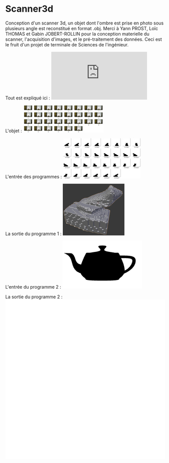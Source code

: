 # Scanner3d
Conception d'un scanner 3d, un objet dont l'ombre est prise en photo sous plusieurs angle est reconstitué en format .obj.
Merci à Yann PROST, Loïc THOMAS et Gabin JOBERT-ROLLIN pour la conception materielle du scanner, l'acquisition d'images, et le pré-traitement des données.
Ceci est le fruit d'un projet de terminale de Sciences de l'ingénieur.

Tout est expliqué ici : ![document explicatif](https://github.com/UlysseDurand/Scanner3d/blob/main/readme/Scanner3D.pdf)

L'objet : ![figure5](https://github.com/UlysseDurand/Scanner3d/blob/main/readme/figures/5.jpg?raw=true)

L'entrée des programmes : ![figure6](https://github.com/UlysseDurand/Scanner3d/blob/main/readme/figures/6.jpg?raw=true)

La sortie du programme 1 : ![figure9](https://github.com/UlysseDurand/Scanner3d/blob/main/readme/figures/9.jpg?raw=true)

L'entrée du programme 2 : ![entree.gif](https://github.com/UlysseDurand/Scanner3d/blob/main/readme/entree.gif?raw=true)

La sortie du programme 2 : ![sortie.gif](https://github.com/UlysseDurand/Scanner3d/blob/main/readme/sortie.gif?raw=true)

